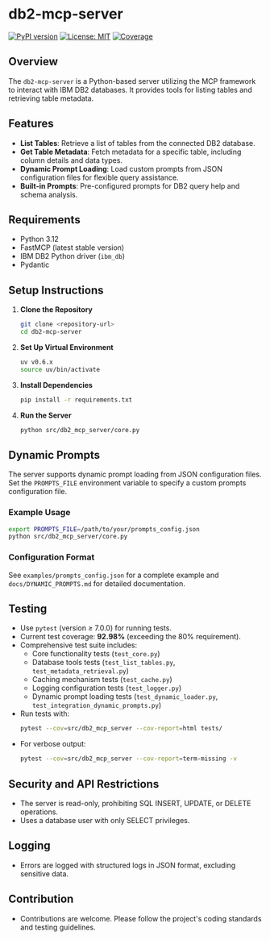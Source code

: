 # db2-mcp-server

[![PyPI version](https://badge.fury.io/py/db2-mcp-server.svg)](https://badge.fury.io/py/db2-mcp-server)
[![License: MIT](https://img.shields.io/badge/License-MIT-yellow.svg)](https://opensource.org/licenses/MIT)
[![Coverage](https://img.shields.io/badge/coverage-90%25-brightgreen.svg)](https://github.com/huangjien/db2-mcp-server)

## Overview
The `db2-mcp-server` is a Python-based server utilizing the MCP framework to interact with IBM DB2 databases. It provides tools for listing tables and retrieving table metadata.

## Features
- **List Tables**: Retrieve a list of tables from the connected DB2 database.
- **Get Table Metadata**: Fetch metadata for a specific table, including column details and data types.
- **Dynamic Prompt Loading**: Load custom prompts from JSON configuration files for flexible query assistance.
- **Built-in Prompts**: Pre-configured prompts for DB2 query help and schema analysis.

## Requirements
- Python 3.12
- FastMCP (latest stable version)
- IBM DB2 Python driver (`ibm_db`)
- Pydantic

## Setup Instructions
1. **Clone the Repository**
   ```bash
   git clone <repository-url>
   cd db2-mcp-server
   ```

2. **Set Up Virtual Environment**
   ```bash
   uv v0.6.x
   source uv/bin/activate
   ```

3. **Install Dependencies**
   ```bash
   pip install -r requirements.txt
   ```

4. **Run the Server**
   ```bash
   python src/db2_mcp_server/core.py
   ```

## Dynamic Prompts
The server supports dynamic prompt loading from JSON configuration files. Set the `PROMPTS_FILE` environment variable to specify a custom prompts configuration file.

### Example Usage
```bash
export PROMPTS_FILE=/path/to/your/prompts_config.json
python src/db2_mcp_server/core.py
```

### Configuration Format
See `examples/prompts_config.json` for a complete example and `docs/DYNAMIC_PROMPTS.md` for detailed documentation.

## Testing
- Use `pytest` (version ≥ 7.0.0) for running tests.
- Current test coverage: **92.98%** (exceeding the 80% requirement).
- Comprehensive test suite includes:
  - Core functionality tests (`test_core.py`)
  - Database tools tests (`test_list_tables.py`, `test_metadata_retrieval.py`)
  - Caching mechanism tests (`test_cache.py`)
  - Logging configuration tests (`test_logger.py`)
  - Dynamic prompt loading tests (`test_dynamic_loader.py`, `test_integration_dynamic_prompts.py`)
- Run tests with:
  ```bash
  pytest --cov=src/db2_mcp_server --cov-report=html tests/
  ```
- For verbose output:
  ```bash
  pytest --cov=src/db2_mcp_server --cov-report=term-missing -v
  ```

## Security and API Restrictions
- The server is read-only, prohibiting SQL INSERT, UPDATE, or DELETE operations.
- Uses a database user with only SELECT privileges.

## Logging
- Errors are logged with structured logs in JSON format, excluding sensitive data.

## Contribution
- Contributions are welcome. Please follow the project's coding standards and testing guidelines.
